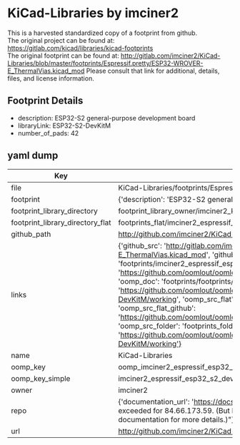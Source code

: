 # KiCad-Libraries by imciner2  
This is a harvested standardized copy of a footprint from github.  
The original project can be found at:  
https://gitlab.com/kicad/libraries/kicad-footprints  
The original footprint can be found at:
http://gitlab.com/imciner2/KiCad-Libraries/blob/master/footprints/Espressif.pretty/ESP32-WROVER-E_ThermalVias.kicad_mod
Please consult that link for additional, details, files, and license information.  
## Footprint Details
* description: ESP32-S2 general-purpose development board  
* libraryLink: ESP32-S2-DevKitM  
* number_of_pads: 42  
## yaml dump  
| Key | Value |  
| --- | --- |  
| file | KiCad-Libraries/footprints/Espressif.pretty/ESP32-S2-DevKitM.kicad_mod |  
| footprint | {'description': 'ESP32-S2 general-purpose development board', 'libraryLink': 'ESP32-S2-DevKitM', 'number_of_pads': 42} |  
| footprint_library_directory | footprint_library_owner/imciner2_KiCad-Libraries |  
| footprint_library_directory_flat | footprints_flat/imciner2_espressif_esp32_s2_devkitm/working |  
| github_path | http://github.com/imciner2/KiCad-Libraries/blob/master/footprints/Espressif.pretty/ESP32-S2-DevKitM.kicad_mod |  
| links | {'github_src': 'http://gitlab.com/imciner2/KiCad-Libraries/blob/master/footprints/Espressif.pretty/ESP32-WROVER-E_ThermalVias.kicad_mod', 'github_src_repo': 'https://gitlab.com/kicad/libraries/kicad-footprints', 'oomp_bot': 'footprints/imciner2_espressif_esp32_s2_devkitm/working', 'oomp_bot_github': 'https://github.com/oomlout/oomlout_oomp_footprint_bot/tree/main/footprints/imciner2_espressif_esp32_s2_devkitm/working', 'oomp_doc': 'footprints/footprints/imciner2/Espressif/ESP32-S2-DevKitM/working/', 'oomp_doc_github': 'https://github.com/oomlout/oomlout_oomp_footprint_doc/tree/main/footprints/footprints/imciner2/Espressif/ESP32-S2-DevKitM/working', 'oomp_src_flat': 'footprints_flat/footprints_flat/imciner2_espressif_esp32_s2_devkitm/working', 'oomp_src_flat_github': 'https://github.com/oomlout/oomlout_oomp_footprint_src/tree/main/footprints_flat/imciner2_espressif_esp32_s2_devkitm/working', 'oomp_src_folder': 'footprints_folder/footprints_folder/imciner2/Espressif/ESP32-S2-DevKitM/working', 'oomp_src_folder_github': 'https://github.com/oomlout/oomlout_oomp_footprint_src/tree/main/footprints_folder/imciner2/Espressif/ESP32-S2-DevKitM/working'} |  
| name | KiCad-Libraries |  
| oomp_key | oomp_imciner2_espressif_esp32_s2_devkitm |  
| oomp_key_simple | imciner2_espressif_esp32_s2_devkitm |  
| owner | imciner2 |  
| repo | {'documentation_url': 'https://docs.github.com/rest/overview/resources-in-the-rest-api#rate-limiting', 'message': "API rate limit exceeded for 84.66.173.59. (But here's the good news: Authenticated requests get a higher rate limit. Check out the documentation for more details.)"} |  
| url | http://github.com/imciner2/KiCad-Libraries |  

